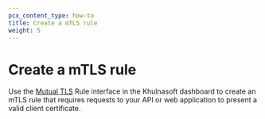 ```yaml
---
pcx_content_type: how-to
title: Create a mTLS rule
weight: 5
---
```


# Create a mTLS rule

Use the [Mutual TLS](/api-shield/security/mtls/configure/) Rule interface in the Khulnasoft dashboard to create an mTLS rule that requires requests to your API or web application to present a valid client certificate.
